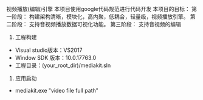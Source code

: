 视频播放(编辑)引擎
本项目使用google代码规范进行代码开发
本项目的目标：
第一阶段：
构建架构清晰，模块化，高内聚，低耦合，轻量级，视频播放引擎。
第二阶段：
支持音视频播放数据可视化功能。
第三阶段：
支持音视频的编辑

1. 工程构建
- Visual studio版本：VS2017
- Window SDK 版本：10.0.17763.0
- 工程目录：(your_root_dir)/mediakit.sln
1. 应用启动
- mediakit.exe "video file full path"